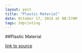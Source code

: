 ```yaml
---
layout: post
title: "Plastic Material"
date: October 17, 2014 at 08:57AM
tags: 3dprinting
---
```

##Plastic Material

[link to source](http://ift.tt/1vlrvnU) 
